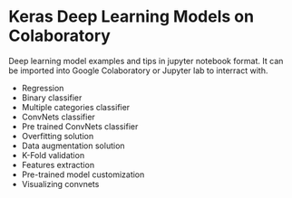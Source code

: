 Keras Deep Learning Models on Colaboratory
=========================================

Deep learning model examples and tips in jupyter notebook format.
It can be imported into Google Colaboratory or Jupyter lab to interract with.

- Regression
- Binary classifier
- Multiple categories classifier
- ConvNets classifier
- Pre trained ConvNets classifier
- Overfitting solution
- Data augmentation solution
- K-Fold validation
- Features extraction
- Pre-trained model customization
- Visualizing convnets
